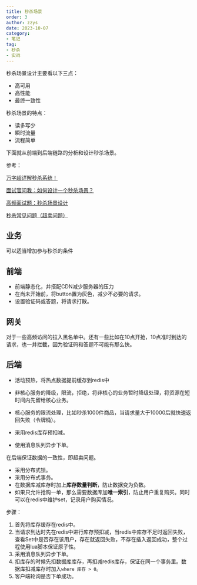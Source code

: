 ```yaml
---
title: 秒杀场景
order: 3
author: zzys
date: 2023-10-07
category:
- 笔记
tag:
- 秒杀
- 实战
---
```


秒杀场景设计主要看以下三点：

- 高可用
- 高性能
- 最终一致性

秒杀场景的特点：

- 读多写少
- 瞬时流量
- 流程简单

下面就从前端到后端链路的分析和设计秒杀场景。

参考：

[万字超详解秒杀系统！](https://zhuanlan.zhihu.com/p/433618121)

[面试官问我：如何设计一个秒杀场景？](https://cloud.tencent.com/developer/article/1833184)

[高频面试题：秒杀场景设计 ](https://zhuanlan.zhihu.com/p/273302387)

[秒杀常见问题（超卖问题）](https://zhuanlan.zhihu.com/p/165638059)

## 业务

可以适当增加参与秒杀的条件

## 前端

- 前端静态化，并搭配CDN减少服务器的压力
- 在尚未开始前，将button置为灰色，减少不必要的请求。
- 设置验证码或答题，将请求打散。

## 网关

对于一些高频访问的拉入黑名单中。还有一些比如在10点开抢，10点准时到达的请求，也一并拦截，因为验证码和答题不可能有那么快。

## 后端

- 活动预热，将热点数据提前缓存到redis中
- 非核心服务的降级，限流，拒绝，将非核心的业务暂时降级处理，将资源在短时间内先留给核心业务。
- 核心服务的限流处理，比如秒杀1000件商品，当请求量大于10000后就快速返回失败（令牌桶）。

- 采用redis库存预扣减。
- 使用消息队列异步下单。

在后端保证数据的一致性，即超卖问题。

- 采用分布式锁。
- 采用分布式事务。
- 在数据库减库存时加上**库存数量判断**，防止数据变为负数。
- 如果只允许抢购一单，那么需要数据库加**唯一索引**，防止用户重复购买。同时可以在redis中维护set，记录用户购买情况。

步骤：

1. 首先将库存缓存在redis中。
2. 当请求到达时先在redis中进行库存预扣减，当redis中库存不足时返回失败，查看Set中是否存在该用户，存在就返回失败，不存在插入返回成功，整个过程使用lua脚本保证原子性。
3. 采用消息队列异步下单。
4. 扣库存的时候先扣数据库库存，再扣减redis库存，保证在同一个事务里。数据库扣减库存时加入`where 库存 > 0`。
5. 客户端轮询是否下单成功。

